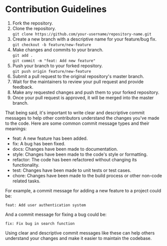 # Contribution Guidelines

1. Fork the repository.
2. Clone the repository. <br/>
   `git clone https://github.com/your-username/repository-name.git`
3. Create a new branch with a descriptive name for your feature/bug fix. <br/>
   `git checkout -b feature/new-feature`
4. Make changes and commits to your branch. <br/>
   `git add .` <br/>
   `git commit -m "feat: Add new feature"`
5. Push your branch to your forked repository. <br/>
   `git push origin feature/new-feature`
6. Submit a pull request to the original repository's master branch.
7. Wait for the maintainers to review your pull request and provide feedback.
8. Make any requested changes and push them to your forked repository.
9. Once your pull request is approved, it will be merged into the master branch.

That being said, it's important to write clear and descriptive commit messages to help other contributors understand the changes you've made to the code. Here are some common commit message types and their meanings:

- feat: A new feature has been added.
- fix: A bug has been fixed.
- docs: Changes have been made to documentation.
- style: Changes have been made to the code's style or formatting.
- refactor: The code has been refactored without changing its functionality.
- test: Changes have been made to unit tests or test cases.
- chore: Changes have been made to the build process or other non-code related tasks.

For example, a commit message for adding a new feature to a project could be:

`feat: Add user authentication system`

And a commit message for fixing a bug could be:

`fix: Fix bug in search function`

Using clear and descriptive commit messages like these can help others understand your changes and make it easier to maintain the codebase.
